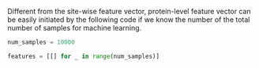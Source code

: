 
Different from the site-wise feature vector, protein-level feature vector can be easily initiated by the following code if we know the number of the total number of samples for machine learning.

``` py
num_samples = 10000

features = [[] for _ in range(num_samples)]
```